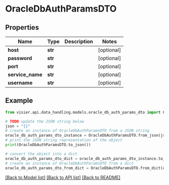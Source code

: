 # OracleDbAuthParamsDTO


## Properties

Name | Type | Description | Notes
------------ | ------------- | ------------- | -------------
**host** | **str** |  | [optional] 
**password** | **str** |  | [optional] 
**port** | **str** |  | [optional] 
**service_name** | **str** |  | [optional] 
**username** | **str** |  | [optional] 

## Example

```python
from visier.api.data_handling.models.oracle_db_auth_params_dto import OracleDbAuthParamsDTO

# TODO update the JSON string below
json = "{}"
# create an instance of OracleDbAuthParamsDTO from a JSON string
oracle_db_auth_params_dto_instance = OracleDbAuthParamsDTO.from_json(json)
# print the JSON string representation of the object
print(OracleDbAuthParamsDTO.to_json())

# convert the object into a dict
oracle_db_auth_params_dto_dict = oracle_db_auth_params_dto_instance.to_dict()
# create an instance of OracleDbAuthParamsDTO from a dict
oracle_db_auth_params_dto_from_dict = OracleDbAuthParamsDTO.from_dict(oracle_db_auth_params_dto_dict)
```
[[Back to Model list]](../README.md#documentation-for-models) [[Back to API list]](../README.md#documentation-for-api-endpoints) [[Back to README]](../README.md)


